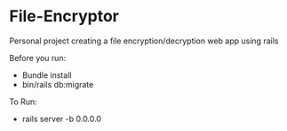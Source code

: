 # File-Encryptor

Personal project creating a file encryption/decryption web app using rails 

Before you run:
- Bundle install
- bin/rails db:migrate

To Run:
- rails server -b 0.0.0.0
